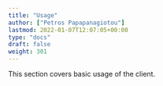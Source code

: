 ```yaml
---
title: "Usage"
author: ["Petros Papapanagiotou"]
lastmod: 2022-01-07T12:07:05+00:00
type: "docs"
draft: false
weight: 301
---
```


This section covers basic usage of the client.